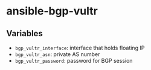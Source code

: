# ansible-bgp-vultr

## Variables

  * `bgp_vultr_interface`: interface that holds floating IP
  * `bgp_vultr_asn`: private AS number
  * `bgp_vultr_password`: password for BGP session

